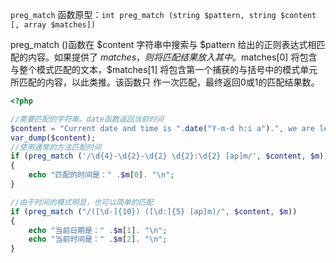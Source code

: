 `preg_match` 函数原型：`int preg_match (string $pattern, string $content [, array $matches])`

preg\_match \(\)函数在 $content 字符串中搜索与 $pattern 给出的正则表达式相匹配的内容。如果提供了 $matches，则将匹配结果放入其 中。$matches\[0\] 将包含与整个模式匹配的文本，$matches\[1\] 将包含第一个捕获的与括号中的模式单元所匹配的内容，以此类推。该函数只 作一次匹配，最终返回0或1的匹配结果数。

```php
<?php 

//需要匹配的字符串。date函数返回当前时间 
$content = "Current date and time is ".date("Y-m-d h:i a").", we are learning PHP together."; 
var_dump($content);
//使用通常的方法匹配时间 
if (preg_match ('/\d{4}-\d{2}-\d{2} \d{2}:\d{2} [ap]m/', $content, $m)) 
{ 
    echo "匹配的时间是：" .$m[0]. "\n"; 
} 

//由于时间的模式明显，也可以简单的匹配 
if (preg_match ("/([\d-]{10}) ([\d:]{5} [ap]m)/", $content, $m)) 
{ 
    echo "当前日期是：" .$m[1]. "\n"; 
    echo "当前时间是：" .$m[2]. "\n"; 
}
```



